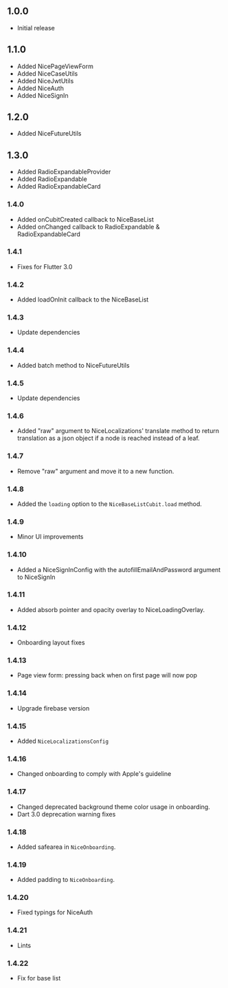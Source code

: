 ## 1.0.0

* Initial release

## 1.1.0

* Added NicePageViewForm
* Added NiceCaseUtils
* Added NiceJwtUtils
* Added NiceAuth
* Added NiceSignIn

## 1.2.0

* Added NiceFutureUtils

## 1.3.0

* Added RadioExpandableProvider
* Added RadioExpandable
* Added RadioExpandableCard

### 1.4.0

* Added onCubitCreated callback to NiceBaseList
* Added onChanged callback to RadioExpandable & RadioExpandableCard

### 1.4.1

* Fixes for Flutter 3.0

### 1.4.2

* Added loadOnInit callback to the NiceBaseList

### 1.4.3

* Update dependencies

### 1.4.4

* Added batch method to NiceFutureUtils

### 1.4.5

* Update dependencies

### 1.4.6

* Added "raw" argument to NiceLocalizations' translate method to return translation as a json object
  if a node is reached instead of a leaf.

### 1.4.7

* Remove "raw" argument and move it to a new function.

### 1.4.8

* Added the `loading` option to the `NiceBaseListCubit.load` method.

### 1.4.9

* Minor UI improvements

### 1.4.10

* Added a NiceSignInConfig with the autofillEmailAndPassword argument to NiceSignIn

### 1.4.11

* Added absorb pointer and opacity overlay to NiceLoadingOverlay.

### 1.4.12

* Onboarding layout fixes

### 1.4.13

* Page view form: pressing back when on first page will now pop

### 1.4.14

* Upgrade firebase version

### 1.4.15

* Added `NiceLocalizationsConfig`

### 1.4.16

* Changed onboarding to comply with Apple's guideline

### 1.4.17

* Changed deprecated background theme color usage in onboarding.
* Dart 3.0 deprecation warning fixes

### 1.4.18

* Added safearea in `NiceOnboarding`.

### 1.4.19

* Added padding to `NiceOnboarding`.

### 1.4.20

* Fixed typings for NiceAuth

### 1.4.21

* Lints

### 1.4.22

* Fix for base list
